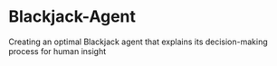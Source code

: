 # Blackjack-Agent
Creating an optimal Blackjack agent that explains its decision-making process for human insight
